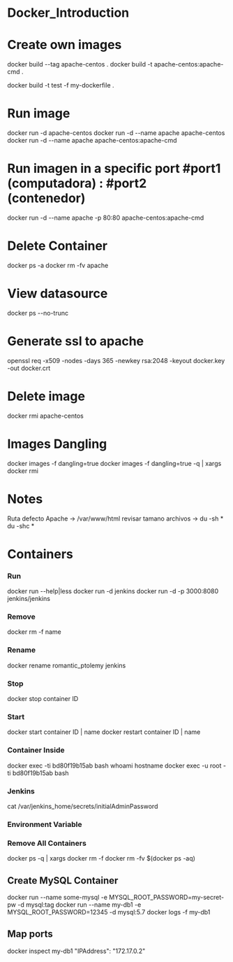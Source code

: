 # Docker_Introduction



# Create own images
docker build --tag apache-centos .
docker build -t apache-centos:apache-cmd .

docker build -t test -f my-dockerfile .

# Run image
docker run -d apache-centos
docker run -d --name apache apache-centos 
docker run -d --name apache apache-centos:apache-cmd

# Run imagen in a specific port #port1 (computadora) : #port2 (contenedor)  
docker run -d --name apache -p 80:80 apache-centos:apache-cmd

# Delete Container
docker ps -a
docker rm -fv apache

# View datasource

docker ps --no-trunc


# Generate ssl to apache

openssl req -x509 -nodes -days 365 -newkey rsa:2048 -keyout docker.key -out docker.crt

# Delete image
docker rmi apache-centos  

# Images Dangling
docker images -f dangling=true
docker images -f dangling=true -q | xargs docker rmi


# Notes

Ruta defecto Apache -> /var/www/html 
revisar tamano archivos -> du -sh *   du -shc *


# Containers
### Run

docker run --help|less
docker run -d jenkins
docker run -d -p 3000:8080 jenkins/jenkins

### Remove
docker rm -f name 

### Rename
docker rename romantic_ptolemy jenkins

### Stop
docker stop container ID

### Start
docker start container ID | name
docker restart container ID | name

### Container Inside

docker exec -ti bd80f19b15ab bash
whoami
hostname
docker exec -u root -ti bd80f19b15ab bash


### Jenkins
cat /var/jenkins_home/secrets/initialAdminPassword

### Environment Variable

### Remove All Containers
docker ps -q | xargs docker rm -f
docker rm -fv $(docker ps -aq)


## Create MySQL Container
docker run --name some-mysql -e MYSQL_ROOT_PASSWORD=my-secret-pw -d mysql:tag
docker run --name my-db1 -e MYSQL_ROOT_PASSWORD=12345 -d mysql:5.7
docker logs -f my-db1      

## Map ports
docker inspect my-db1
"IPAddress": "172.17.0.2"